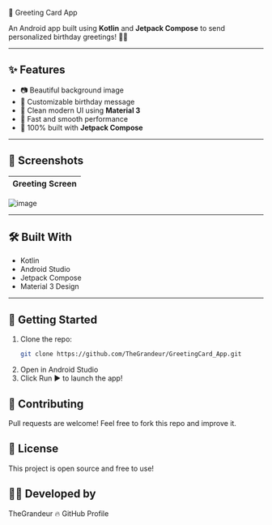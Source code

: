 🎉 Greeting Card App

An Android app built using **Kotlin** and **Jetpack Compose** to send personalized birthday greetings! 🎂🎈

---

## ✨ Features
- 📷 Beautiful background image
- 📝 Customizable birthday message
- 🎨 Clean modern UI using **Material 3**
- 🚀 Fast and smooth performance
- 📱 100% built with **Jetpack Compose**

---

## 📸 Screenshots

| Greeting Screen |
|:---------------:|
![image](https://github.com/user-attachments/assets/03e7aef5-7786-46ce-b1d9-27f1912b3151)


---

## 🛠 Built With
- Kotlin
- Android Studio
- Jetpack Compose
- Material 3 Design

---

## 🚀 Getting Started

1. Clone the repo:
   ```bash
   git clone https://github.com/TheGrandeur/GreetingCard_App.git
2.	Open in Android Studio
3.	Click Run ▶️ to launch the app!

## 🤝 Contributing

Pull requests are welcome!
Feel free to fork this repo and improve it.

## 📄 License

This project is open source and free to use!

## 👨‍💻 Developed by

TheGrandeur 🔥
GitHub Profile
